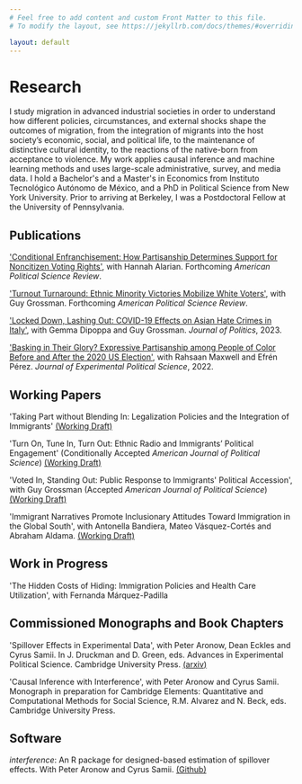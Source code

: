 ```yaml
---
# Feel free to add content and custom Front Matter to this file.
# To modify the layout, see https://jekyllrb.com/docs/themes/#overriding-theme-defaults

layout: default
---
```

# Research
I study migration in advanced industrial societies in order to understand how different policies, circumstances, and external shocks shape the outcomes of migration, from the integration of migrants into the host society’s economic, social, and political life, to the maintenance of distinctive cultural identity, to the reactions of the native-born from acceptance to violence. My work applies causal inference and machine learning methods and uses large-scale administrative, survey, and media data. I hold a Bachelor's and a Master's in Economics from Instituto Tecnológico Autónomo de México, and a PhD in Political Science from New York University. Prior to arriving at Berkeley, I was a Postdoctoral Fellow at the University of Pennsylvania.

## Publications

<a href="https://www.cambridge.org/core/journals/american-political-science-review/article/conditional-enfranchisement-how-partisanship-determines-support-for-noncitizen-voting-rights/30A9899F69BDEDDFF502D19B12E98D3C" rel="nofollow">'Conditional Enfranchisement: How Partisanship Determines Support for Noncitizen Voting Rights'</a>, with Hannah Alarian. Forthcoming *American Political Science Review*.

<a href="https://www.cambridge.org/core/journals/american-political-science-review/article/turnout-turnaround-ethnic-minority-victories-mobilize-white-voters/2691D0ED674802DF7A9A71FA49A5A807" rel="nofollow">'Turnout Turnaround: Ethnic Minority Victories Mobilize White Voters'</a>, with Guy Grossman. Forthcoming *American Political Science Review*.

<a href="https://www.journals.uchicago.edu/doi/10.1086/722346" rel="nofollow">'Locked Down, Lashing Out: COVID-19 Effects on Asian Hate Crimes in Italy'</a>, with Gemma Dipoppa and Guy Grossman. *Journal of Politics*, 2023.

<a href="https://www.cambridge.org/core/journals/journal-of-experimental-political-science/article/basking-in-their-glory-expressive-partisanship-among-people-of-color-before-and-after-the-2020-us-election/F65BF2E00E0AFF233AC7D17E413E2665" rel="nofollow">'Basking in Their Glory? Expressive Partisanship among People of Color Before and After the 2020 US Election'</a>, with Rahsaan Maxwell and Efrén Pérez. *Journal of Experimental Political Science*, 2022.

## Working Papers
'Taking Part without Blending In: Legalization Policies and the Integration of Immigrants'
<a href="https://drive.google.com/file/d/1YxTY0RCve3UC75b08twibr0XiZay8Cay/view?usp=sharing" rel="nofollow">(Working Draft)</a>

'Turn On, Tune In, Turn Out: Ethnic Radio and Immigrants’ Political Engagement' (Conditionally Accepted *American Journal of Political Science*)
<a href="https://osf.io/n6qp8"  rel="nofollow">(Working Draft)</a>

'Voted In, Standing Out: Public Response to Immigrants' Political Accession', with Guy Grossman (Accepted *American Journal of Political Science*)
<a href="https://osf.io/xd4wk/" rel="nofollow">(Working Draft)</a>

'Immigrant Narratives Promote Inclusionary Attitudes Toward Immigration in the Global South', with Antonella Bandiera, Mateo Vásquez-Cortés and Abraham Aldama. <a href="https://osf.io/preprints/osf/xzhwv" rel="nofollow">(Working Draft)</a>

## Work in Progress
'The Hidden Costs of Hiding: Immigration Policies and Health Care Utilization', with Fernanda Márquez-Padilla

## Commissioned Monographs and Book Chapters
'Spillover Effects in Experimental Data', with Peter Aronow, Dean Eckles and Cyrus Samii. In J. Druckman and D. Green, eds. Advances in Experimental Political Science. Cambridge University Press.
<a href="https://arxiv.org/abs/2001.05444" rel="nofollow">(arxiv)</a>

'Causal Inference with Interference', with Peter Aronow and Cyrus Samii. Monograph in preparation for Cambridge Elements: Quantitative and Computational Methods for Social Science, R.M. Alvarez and N. Beck, eds. Cambridge University Press.

## Software
*interference*: An R package for designed-based estimation of spillover effects. With Peter Aronow and Cyrus Samii.
<a href="https://github.com/szonszein/interference" rel="nofollow">(Github)</a>